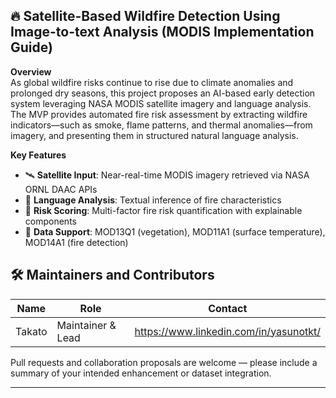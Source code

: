 ## 🔥 Satellite-Based Wildfire Detection Using Image-to-text Analysis (MODIS Implementation Guide)

**Overview**  
As global wildfire risks continue to rise due to climate anomalies and prolonged dry seasons, this project proposes an AI-based early detection system leveraging NASA MODIS satellite imagery and language analysis. The MVP provides automated fire risk assessment by extracting wildfire indicators—such as smoke, flame patterns, and thermal anomalies—from imagery, and presenting them in structured natural language analysis.

**Key Features**  
- 🛰️ **Satellite Input**: Near-real-time MODIS imagery retrieved via NASA ORNL DAAC APIs  
- 🧠 **Language Analysis**: Textual inference of fire characteristics
- 🧪 **Risk Scoring**: Multi-factor fire risk quantification with explainable components  
- 📁 **Data Support**: MOD13Q1 (vegetation), MOD11A1 (surface temperature), MOD14A1 (fire detection)

## 🛠 Maintainers and Contributors

| Name     | Role              | Contact             |
|----------|-------------------|---------------------|
| Takato   | Maintainer & Lead | https://www.linkedin.com/in/yasunotkt/|

Pull requests and collaboration proposals are welcome — please include a summary of your intended enhancement or dataset integration.

---
